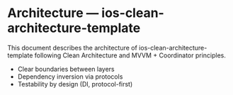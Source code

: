 # Architecture — ios-clean-architecture-template

This document describes the architecture of ios-clean-architecture-template following Clean Architecture and MVVM + Coordinator principles.



- Clear boundaries between layers
- Dependency inversion via protocols
- Testability by design (DI, protocol-first)
